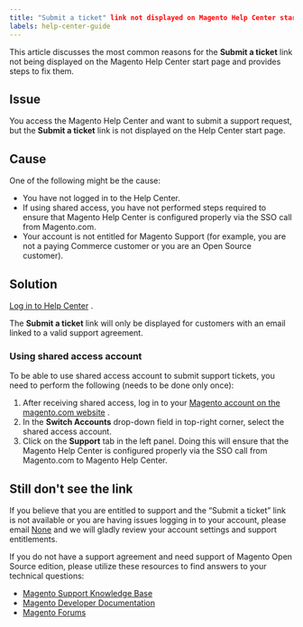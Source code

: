 ```yaml
---
title: "Submit a ticket" link not displayed on Magento Help Center start page
labels: help-center-guide
---
```


This article discusses the most common reasons for the **Submit a ticket** link not being displayed on the Magento Help Center start page and provides steps to fix them.

## Issue

You access the Magento Help Center and want to submit a support request, but the **Submit a ticket** link is not displayed on the Help Center start page.

## Cause

One of the following might be the cause:

* You have not logged in to the Help Center.
* If using shared access, you have not performed steps required to ensure that Magento Help Center is configured properly via the SSO call from Magento.com.
* Your account is not entitled for Magento Support (for example, you are not a paying Commerce customer or you are an Open Source customer).

## Solution

 [Log in to Help Center](https://support.magento.com/hc/en-us/articles/360019086851) .

The **Submit a ticket** link will only be displayed for customers with an email linked to a valid support agreement.

### Using shared access account

To be able to use shared access account to submit support tickets, you need to perform the following (needs to be done only once):

1. After receiving shared access, log in to your [Magento account on the magento.com website](https://account.magento.com/) .
1. In the **Switch Accounts** drop-down field in top-right corner, select the shared access account.
1. Click on the **Support** tab in the left panel. Doing this will ensure that the Magento Help Center is configured properly via the SSO call from Magento.com to Magento Help Center.

## Still don't see the link

If you believe that you are entitled to support and the “Submit a ticket” link is not available or you are having issues logging in to your account, please email [None](mailto:helpcenterloginissues@magento.com) and we will gladly review your account settings and support entitlements.

If you do not have a support agreement and need support of Magento Open Source edition, please utilize these resources to find answers to your technical questions:

* [Magento Support Knowledge Base](https://support.magento.com/hc/en-us)
* [Magento Developer Documentation](http://devdocs.magento.com/)
* [Magento Forums](https://community.magento.com/?_ga=2.99592990.1084044056.1559046120-720752292.1551793747)

 